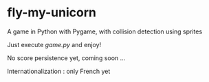 # fly-my-unicorn
A game in Python with Pygame, with collision detection using sprites

Just execute *game.py* and enjoy!

No score persistence yet, coming soon ...

Internationalization : only French yet

